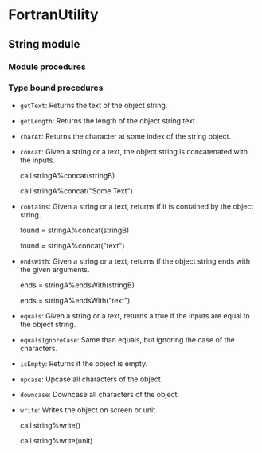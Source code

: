 # FortranUtility

## String module

### Module procedures

### Type bound procedures

- `getText`: Returns the text of the object string. 
                 
- `getLength`: Returns the length of the object string text.

- `charAt`: Returns the character at some index of the string object. 
      
- `concat`: Given a string or a text, the object string is concatenated with the inputs.
  
    call stringA%concat(stringB)
  
    call stringA%concat("Some Text")

                                                    
- `contains`: Given a string or a text, returns if it is contained by the object string.

    found = stringA%concat(stringB)
  
    found = stringA%concat("text")
                                                     
- `endsWith`: Given a string or a text, returns if the object string ends with the given arguments.
  
    ends = stringA%endsWith(stringB)
  
    ends = stringA%endsWith("text")    
                    
- `equals`: Given a string or a text, returns a true if the inputs are equal to the object string. 
                 
- `equalsIgnoreCase`: Same than equals, but ignoring the case of the characters.          
                         
- `isEmpty`: Returns if the object is empty.

- `upcase`: Upcase all characters of the object.

- `downcase`: Downcase all characters of the object.

- `write`: Writes the object on screen or unit.

    call string%write()
  
    call string%write(unit)
